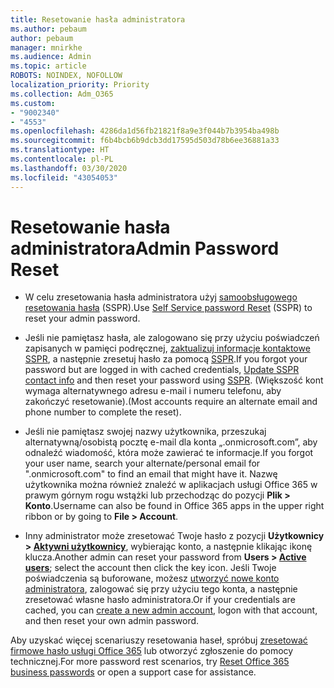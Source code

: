 ```yaml
---
title: Resetowanie hasła administratora
ms.author: pebaum
author: pebaum
manager: mnirkhe
ms.audience: Admin
ms.topic: article
ROBOTS: NOINDEX, NOFOLLOW
localization_priority: Priority
ms.collection: Adm_O365
ms.custom:
- "9002340"
- "4553"
ms.openlocfilehash: 4286da1d56fb21821f8a9e3f044b7b3954ba498b
ms.sourcegitcommit: f6b4bcb6b9dcb3dd17595d503d78b6ee36881a33
ms.translationtype: HT
ms.contentlocale: pl-PL
ms.lasthandoff: 03/30/2020
ms.locfileid: "43054053"
---
```

# <a name="admin-password-reset"></a><span data-ttu-id="41395-102">Resetowanie hasła administratora</span><span class="sxs-lookup"><span data-stu-id="41395-102">Admin Password Reset</span></span>

- <span data-ttu-id="41395-103">W celu zresetowania hasła administratora użyj [samoobsługowego resetowania hasła](https://passwordreset.microsoftonline.com/) (SSPR).</span><span class="sxs-lookup"><span data-stu-id="41395-103">Use [Self Service password Reset](https://passwordreset.microsoftonline.com/) (SSPR) to reset your admin password.</span></span>

- <span data-ttu-id="41395-104">Jeśli nie pamiętasz hasła, ale zalogowano się przy użyciu poświadczeń zapisanych w pamięci podręcznej, [zaktualizuj informacje kontaktowe SSPR](https://go.microsoft.com/fwlink/?linkid=849451), a następnie zresetuj hasło za pomocą [SSPR](https://passwordreset.microsoftonline.com/).</span><span class="sxs-lookup"><span data-stu-id="41395-104">If you forgot your password but are logged in with cached credentials, [Update SSPR contact info](https://go.microsoft.com/fwlink/?linkid=849451) and then reset your password using [SSPR](https://passwordreset.microsoftonline.com/).</span></span>  <span data-ttu-id="41395-105">(Większość kont wymaga alternatywnego adresu e-mail i numeru telefonu, aby zakończyć resetowanie).</span><span class="sxs-lookup"><span data-stu-id="41395-105">(Most accounts require an alternate email and phone number to complete the reset).</span></span>

- <span data-ttu-id="41395-106">Jeśli nie pamiętasz swojej nazwy użytkownika, przeszukaj alternatywną/osobistą pocztę e-mail dla konta „.onmicrosoft.com”, aby odnaleźć wiadomość, która może zawierać te informacje.</span><span class="sxs-lookup"><span data-stu-id="41395-106">If you forgot your user name, search your alternate/personal email for ".onmicrosoft.com" to find an email that might have it.</span></span>  <span data-ttu-id="41395-107">Nazwę użytkownika można również znaleźć w aplikacjach usługi Office 365 w prawym górnym rogu wstążki lub przechodząc do pozycji **Plik > Konto**.</span><span class="sxs-lookup"><span data-stu-id="41395-107">Username can also be found in Office 365 apps in the upper right ribbon or by going to **File > Account**.</span></span>

- <span data-ttu-id="41395-108">Inny administrator może zresetować Twoje hasło z pozycji **Użytkownicy > [Aktywni użytkownicy](https://portal.office.com/adminportal/home#/users)**, wybierając konto, a następnie klikając ikonę klucza.</span><span class="sxs-lookup"><span data-stu-id="41395-108">Another admin can reset your password from **Users > [Active users](https://portal.office.com/adminportal/home#/users)**; select the account then click the key icon.</span></span>  <span data-ttu-id="41395-109">Jeśli Twoje poświadczenia są buforowane, możesz [utworzyć nowe konto administratora](https://portal.office.com/adminportal/home#/users), zalogować się przy użyciu tego konta, a następnie zresetować własne hasło administratora.</span><span class="sxs-lookup"><span data-stu-id="41395-109">Or if your credentials are cached, you can [create a new admin account](https://portal.office.com/adminportal/home#/users), logon with that account, and then reset your own admin password.</span></span>

<span data-ttu-id="41395-110">Aby uzyskać więcej scenariuszy resetowania haseł, spróbuj [zresetować firmowe hasło usługi Office 365](https://docs.microsoft.com/microsoft-365/admin/add-users/reset-passwords) lub otworzyć zgłoszenie do pomocy technicznej.</span><span class="sxs-lookup"><span data-stu-id="41395-110">For more password rest scenarios, try [Reset Office 365 business passwords](https://docs.microsoft.com/microsoft-365/admin/add-users/reset-passwords) or open a support case for assistance.</span></span>
